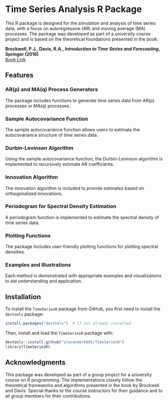 # Time Series Analysis R Package

This R package is designed for the simulation and analysis of time series data, with a focus on autoregressive (AR) and moving average (MA) processes. The package was developed as part of a university course project and is based on the theoretical foundations presented in the book:

**Brockwell, P.J., Davis, R.A., *Introduction to Time Series and Forecasting*, Springer (2016)**  
[Book Link](https://link.springer.com/book/10.1007/978-3-319-29854-2)

## Features

### AR(p) and MA(q) Process Generators
The package includes functions to generate time series data from AR(p) processes or MA(q) processes.

### Sample Autocovariance Function
The sample autocovariance function allows users to estimate the autocovariance structure of time series data.

### Durbin-Levinson Algorithm
Using the sample autocovariance function, the Durbin-Levinson algorithm is implemented to recursively estimate AR coefficients.

### Innovation Algorithm
The innovation algorithm is included to provide estimates based on orthogonalized innovations.

### Periodogram for Spectral Density Estimation
A periodogram function is implemented to estimate the spectral density of time series data.

### Plotting Functions
The package includes user-friendly plotting functions for plotting spectral densities.

### Examples and Illustrations
Each method is demonstrated with appropriate examples and visualizations to aid understanding and application.

## Installation
To install the `TimeSeriesR` package from GitHub, you first need to install the `devtools` package:

```r
install.packages("devtools")  # If not already installed
```

Then, install and load the `TimeSeriesR` package with:

```r
devtools::install_github("alexanderk001/TimeSeriesR")
library(TimeSeriesR)
```

## Acknowledgments
This package was developed as part of a group project for a university course on R programming. The implementations closely follow the theoretical frameworks and algorithms presented in the book by Brockwell and Davis. Special thanks to the course instructors for their guidance and to all group members for their contributions.
